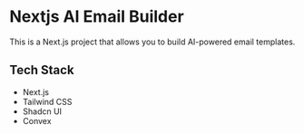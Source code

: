 # Nextjs AI Email Builder

This is a Next.js project that allows you to build AI-powered email templates.

## Tech Stack

- Next.js
- Tailwind CSS
- Shadcn UI
- Convex
